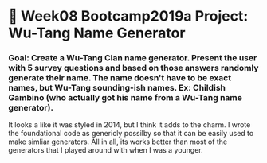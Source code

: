 
  # 🎤 Week08 Bootcamp2019a Project: Wu-Tang Name Generator

### Goal: Create a Wu-Tang Clan name generator. Present the user with 5 survey questions and based on those answers randomly generate their name. The name doesn't have to be exact names, but Wu-Tang sounding-ish names. Ex: Childish Gambino (who actually got his name from a Wu-Tang name generator).


It looks a like it was styled in 2014, but I think it adds to the charm. 
I wrote the foundational code as genericly possilby so that it can be easily used to make simliar generators.
All in all, its works better than most of the generators that I played around with when I was a younger.
